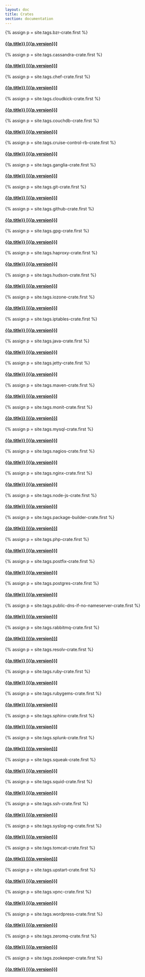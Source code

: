 ```yaml
---
layout: doc
title: Crates
section: documentation
---
```


{% assign p = site.tags.bzr-crate.first %}
<h4><a href="{{p.url}}">{{p.title}} [{{p.version}}]</a></h4>
{% assign p = site.tags.cassandra-crate.first %}
<h4><a href="{{p.url}}">{{p.title}} [{{p.version}}]</a></h4>
{% assign p = site.tags.chef-crate.first %}
<h4><a href="{{p.url}}">{{p.title}} [{{p.version}}]</a></h4>
{% assign p = site.tags.cloudkick-crate.first %}
<h4><a href="{{p.url}}">{{p.title}} [{{p.version}}]</a></h4>
{% assign p = site.tags.couchdb-crate.first %}
<h4><a href="{{p.url}}">{{p.title}} [{{p.version}}]</a></h4>
{% assign p = site.tags.cruise-control-rb-crate.first %}
<h4><a href="{{p.url}}">{{p.title}} [{{p.version}}]</a></h4>
{% assign p = site.tags.ganglia-crate.first %}
<h4><a href="{{p.url}}">{{p.title}} [{{p.version}}]</a></h4>
{% assign p = site.tags.git-crate.first %}
<h4><a href="{{p.url}}">{{p.title}} [{{p.version}}]</a></h4>
{% assign p = site.tags.github-crate.first %}
<h4><a href="{{p.url}}">{{p.title}} [{{p.version}}]</a></h4>
{% assign p = site.tags.gpg-crate.first %}
<h4><a href="{{p.url}}">{{p.title}} [{{p.version}}]</a></h4>
{% assign p = site.tags.haproxy-crate.first %}
<h4><a href="{{p.url}}">{{p.title}} [{{p.version}}]</a></h4>
{% assign p = site.tags.hudson-crate.first %}
<h4><a href="{{p.url}}">{{p.title}} [{{p.version}}]</a></h4>
{% assign p = site.tags.iozone-crate.first %}
<h4><a href="{{p.url}}">{{p.title}} [{{p.version}}]</a></h4>
{% assign p = site.tags.iptables-crate.first %}
<h4><a href="{{p.url}}">{{p.title}} [{{p.version}}]</a></h4>
{% assign p = site.tags.java-crate.first %}
<h4><a href="{{p.url}}">{{p.title}} [{{p.version}}]</a></h4>
{% assign p = site.tags.jetty-crate.first %}
<h4><a href="{{p.url}}">{{p.title}} [{{p.version}}]</a></h4>
{% assign p = site.tags.maven-crate.first %}
<h4><a href="{{p.url}}">{{p.title}} [{{p.version}}]</a></h4>
{% assign p = site.tags.monit-crate.first %}
<h4><a href="{{p.url}}">{{p.title}} [{{p.version}}]</a></h4>
{% assign p = site.tags.mysql-crate.first %}
<h4><a href="{{p.url}}">{{p.title}} [{{p.version}}]</a></h4>
{% assign p = site.tags.nagios-crate.first %}
<h4><a href="{{p.url}}">{{p.title}} [{{p.version}}]</a></h4>
{% assign p = site.tags.nginx-crate.first %}
<h4><a href="{{p.url}}">{{p.title}} [{{p.version}}]</a></h4>
{% assign p = site.tags.node-js-crate.first %}
<h4><a href="{{p.url}}">{{p.title}} [{{p.version}}]</a></h4>
{% assign p = site.tags.package-builder-crate.first %}
<h4><a href="{{p.url}}">{{p.title}} [{{p.version}}]</a></h4>
{% assign p = site.tags.php-crate.first %}
<h4><a href="{{p.url}}">{{p.title}} [{{p.version}}]</a></h4>
{% assign p = site.tags.postfix-crate.first %}
<h4><a href="{{p.url}}">{{p.title}} [{{p.version}}]</a></h4>
{% assign p = site.tags.postgres-crate.first %}
<h4><a href="{{p.url}}">{{p.title}} [{{p.version}}]</a></h4>
{% assign p = site.tags.public-dns-if-no-nameserver-crate.first %}
<h4><a href="{{p.url}}">{{p.title}} [{{p.version}}]</a></h4>
{% assign p = site.tags.rabbitmq-crate.first %}
<h4><a href="{{p.url}}">{{p.title}} [{{p.version}}]</a></h4>
{% assign p = site.tags.resolv-crate.first %}
<h4><a href="{{p.url}}">{{p.title}} [{{p.version}}]</a></h4>
{% assign p = site.tags.ruby-crate.first %}
<h4><a href="{{p.url}}">{{p.title}} [{{p.version}}]</a></h4>
{% assign p = site.tags.rubygems-crate.first %}
<h4><a href="{{p.url}}">{{p.title}} [{{p.version}}]</a></h4>
{% assign p = site.tags.sphinx-crate.first %}
<h4><a href="{{p.url}}">{{p.title}} [{{p.version}}]</a></h4>
{% assign p = site.tags.splunk-crate.first %}
<h4><a href="{{p.url}}">{{p.title}} [{{p.version}}]</a></h4>
{% assign p = site.tags.squeak-crate.first %}
<h4><a href="{{p.url}}">{{p.title}} [{{p.version}}]</a></h4>
{% assign p = site.tags.squid-crate.first %}
<h4><a href="{{p.url}}">{{p.title}} [{{p.version}}]</a></h4>
{% assign p = site.tags.ssh-crate.first %}
<h4><a href="{{p.url}}">{{p.title}} [{{p.version}}]</a></h4>
{% assign p = site.tags.syslog-ng-crate.first %}
<h4><a href="{{p.url}}">{{p.title}} [{{p.version}}]</a></h4>
{% assign p = site.tags.tomcat-crate.first %}
<h4><a href="{{p.url}}">{{p.title}} [{{p.version}}]</a></h4>
{% assign p = site.tags.upstart-crate.first %}
<h4><a href="{{p.url}}">{{p.title}} [{{p.version}}]</a></h4>
{% assign p = site.tags.vpnc-crate.first %}
<h4><a href="{{p.url}}">{{p.title}} [{{p.version}}]</a></h4>
{% assign p = site.tags.wordpress-crate.first %}
<h4><a href="{{p.url}}">{{p.title}} [{{p.version}}]</a></h4>
{% assign p = site.tags.zeromq-crate.first %}
<h4><a href="{{p.url}}">{{p.title}} [{{p.version}}]</a></h4>
{% assign p = site.tags.zookeeper-crate.first %}
<h4><a href="{{p.url}}">{{p.title}} [{{p.version}}]</a></h4>
